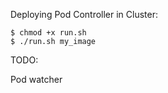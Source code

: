Deploying Pod Controller in Cluster:

```
$ chmod +x run.sh
$ ./run.sh my_image
```

TODO: 

Pod watcher

